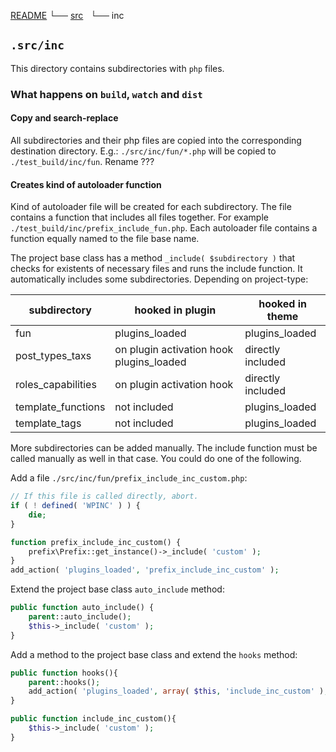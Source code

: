 
[README](../../../../../README.md)
└── [src](../readme.md)
    └── inc

## `.src/inc`

This directory contains subdirectories with `php` files.

### What happens on `build`, `watch` and `dist`

#### Copy and search-replace

All subdirectories and their php files are copied into the corresponding destination directory. E.g.: `./src/inc/fun/*.php` will be copied to `./test_build/inc/fun`.
Rename ???

#### Creates kind of autoloader function

Kind of autoloader file will be created for each subdirectory. The file contains a function that includes all files together. For example `./test_build/inc/prefix_include_fun.php`. Each autoloader file contains a function equally named to the file base name.

The project base class has a method `_include( $subdirectory )` that checks for existents of necessary files and runs the include function. It automatically includes some subdirectories. Depending on project-type:

| subdirectory       	| hooked in plugin                          	| hooked in theme   	|
|--------------------	|-------------------------------------------	|-------------------	|
| fun                	| plugins_loaded                            	| plugins_loaded    	|
| post_types_taxs    	|  on plugin activation hook plugins_loaded 	| directly included 	|
| roles_capabilities 	| on plugin activation hook                 	| directly included 	|
| template_functions 	| not included                              	| plugins_loaded    	|
| template_tags      	| not included                              	| plugins_loaded    	|

More subdirectories can be added manually. The include function must be called manually as well in that case.
You could do one of the following.

Add a file `./src/inc/fun/prefix_include_inc_custom.php`:
```php
// If this file is called directly, abort.
if ( ! defined( 'WPINC' ) ) {
	die;
}

function prefix_include_inc_custom() {
	prefix\Prefix::get_instance()->_include( 'custom' );
}
add_action( 'plugins_loaded', 'prefix_include_inc_custom' );
```

Extend the project base class `auto_include` method:
```php
public function auto_include() {
	parent::auto_include();
	$this->_include( 'custom' );
}
```

Add a method to the project base class and extend the `hooks` method:
```php
public function hooks(){
	parent::hooks();
	add_action( 'plugins_loaded', array( $this, 'include_inc_custom' ), 10 );
}

public function include_inc_custom(){
	$this->_include( 'custom' );
}
```